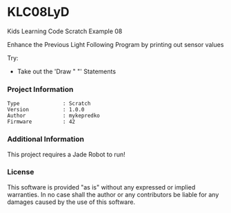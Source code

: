 KLC08LyD
================

Kids Learning Code Scratch Example 08

Enhance the Previous Light Following Program by printing out sensor values

Try:
- Take out the 'Draw "  "' Statements

### Project Information
```
Type              : Scratch
Version           : 1.0.0
Author            : mykepredko
Firmware          : 42
```

### Additional Information
This project requires a Jade Robot to run!

### License
This software is provided "as is" without any expressed or implied warranties.  In no case shall the author or any contributors be liable for any damages caused by the use of this software.

